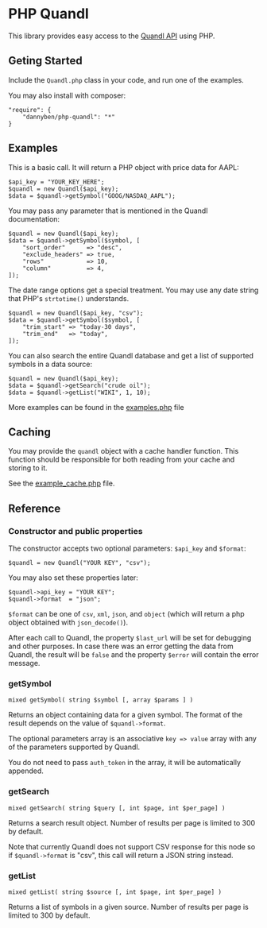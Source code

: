 PHP Quandl
==========

This library provides easy access to the 
[Quandl API](https://www.quandl.com/help/api) 
using PHP.


Geting Started
--------------

Include the `Quandl.php` class in your code, and run one of 
the examples. 

You may also install with composer:

    "require": {
        "dannyben/php-quandl": "*"
    }


Examples
--------

This is a basic call. It will return a PHP object with price
data for AAPL:

	$api_key = "YOUR_KEY_HERE";
	$quandl = new Quandl($api_key);
	$data = $quandl->getSymbol("GOOG/NASDAQ_AAPL");

You may pass any parameter that is mentioned in the Quandl
documentation:

	$quandl = new Quandl($api_key);
	$data = $quandl->getSymbol($symbol, [
		"sort_order"      => "desc",
		"exclude_headers" => true,
		"rows"            => 10,
		"column"          => 4, 
	]);


The date range options get a special treatment. You may use
any date string that PHP's `strtotime()` understands.

	$quandl = new Quandl($api_key, "csv");
	$data = $quandl->getSymbol($symbol, [
		"trim_start" => "today-30 days",
		"trim_end"   => "today",
	]);

You can also search the entire Quandl database and get a list of
supported symbols in a data source:

	$quandl = new Quandl($api_key);
	$data = $quandl->getSearch("crude oil");
	$data = $quandl->getList("WIKI", 1, 10);


More examples can be found in the [examples.php](https://github.com/DannyBen/php-quandl/blob/master/examples.php) file 

Caching
-------

You may provide the `quandl` object with a cache handler function.
This function should be responsible for both reading from your cache and storing to it. 

See the [example_cache.php](https://github.com/DannyBen/php-quandl/blob/master/example_cache.php) file.


Reference
---------

### Constructor and public properties

The constructor accepts two optional parameters: `$api_key` and `$format`:

	$quandl = new Quandl("YOUR KEY", "csv");

You may also set these properties later:

	$quandl->api_key = "YOUR KEY";
	$quandl->format  = "json";

`$format` can be one of `csv`, `xml`, `json`, and `object` (which will return a php object obtained with `json_decode()`).

After each call to Quandl, the property `$last_url` will be set 
for debugging and other purposes. In case there was an error getting
the data from Quandl, the result will be `false` and the property 
`$error` will contain the error message.


### getSymbol

`mixed getSymbol( string $symbol [, array $params ] )`

Returns an object containing data for a given symbol. The format
of the result depends on the value of `$quandl->format`.

The optional parameters array is an associative `key => value`
array with any of the parameters supported by Quandl.

You do not need to pass `auth_token` in the array, it will be 
automatically appended.


### getSearch

`mixed getSearch( string $query [, int $page, int $per_page] )`

Returns a search result object. Number of results per page is 
limited to 300 by default.

Note that currently Quandl does not support CSV response for this 
node so if `$quandl->format` is "csv", this call will return a JSON
string instead.


### getList

`mixed getList( string $source [, int $page, int $per_page] )`

Returns a list of symbols in a given source. Number of results per page
is limited to 300 by default.

